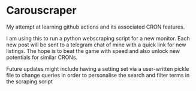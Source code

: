 # Carouscraper

My attempt at learning github actions and its associated CRON features.

I am using this to run a python webscraping script for a new monitor. Each new post will be sent to a telegram chat of mine with a quick link for new listings. The hope is to beat the game with speed and also unlock new potentials for similar CRONs.

Future updates might include having a setting set via a user-written pickle file to change queries in order to personalise the search and filter terms in the scraping script

